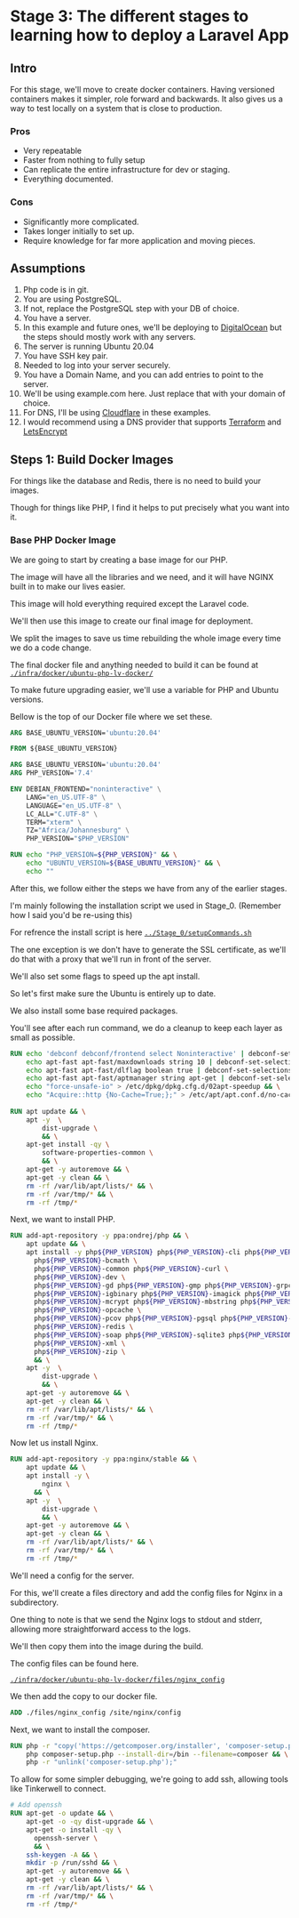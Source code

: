 # Stage 3: The different stages to learning how to deploy a Laravel App

## Intro

For this stage, we'll move to create docker containers. Having versioned containers makes it simpler, role forward and backwards.
It also gives us a way to test locally on a system that is close to production.

### Pros

* Very repeatable
* Faster from nothing to fully setup
* Can replicate the entire infrastructure for dev or staging.
* Everything documented.

### Cons
* Significantly more complicated.
* Takes longer initially to set up.
* Require knowledge for far more application and moving pieces.

## Assumptions

1. Php code is in git.
1. You are using PostgreSQL.
1. If not, replace the PostgreSQL step with your DB of choice.
1. You have a server.
1. In this example and future ones, we'll be deploying to [DigitalOcean](https://m.do.co/c/179a47e69ec8)
   but the steps should mostly work with any servers.
1. The server is running Ubuntu 20.04
1. You have SSH key pair.
1. Needed to log into your server securely.
1. You have a Domain Name, and you can add entries to point to the server.
1. We'll be using example.com here. Just replace that with your domain of choice.
1. For DNS, I'll be using [Cloudflare](https://www.cloudflare.com/) in these examples.
1. I would recommend using a DNS provider that supports [Terraform](https://www.terraform.io/) and
   [LetsEncrypt](https://community.letsencrypt.org/t/dns-providers-who-easily-integrate-with-lets-encrypt-dns-validation/86438)

## Steps 1: Build Docker Images

For things like the database and Redis, there is no need to build your images.

Though for things like PHP, I find it helps to put precisely what you want into it.

### Base PHP Docker Image
We are going to start by creating a base image for our PHP.

The image will have all the libraries and we need, and it will have NGINX built in to make our lives easier.

This image will hold everything required except the Laravel code.

We'll then use this image to create our final image for deployment.

We split the images to save us time rebuilding the whole image every time we do a code change.

The final docker file and anything needed to build it can be found at [```./infra/docker/ubuntu-php-lv-docker/```](infra/docker/stage3-docker-ubuntu-php-lv/)

To make future upgrading easier, we'll use a variable for PHP and Ubuntu versions.

Bellow is the top of our Docker file where we set these.

```dockerfile
ARG BASE_UBUNTU_VERSION='ubuntu:20.04'

FROM ${BASE_UBUNTU_VERSION}

ARG BASE_UBUNTU_VERSION='ubuntu:20.04'
ARG PHP_VERSION='7.4'

ENV DEBIAN_FRONTEND="noninteractive" \
    LANG="en_US.UTF-8" \
    LANGUAGE="en_US.UTF-8" \
    LC_ALL="C.UTF-8" \
    TERM="xterm" \
    TZ="Africa/Johannesburg" \
    PHP_VERSION="$PHP_VERSION"

RUN echo "PHP_VERSION=${PHP_VERSION}" && \
    echo "UBUNTU_VERSION=${BASE_UBUNTU_VERSION}" && \
    echo ""
```

After this, we follow either the steps we have from any of the earlier stages.

I'm mainly following the installation script we used in Stage_0. (Remember how I said you'd be re-using this)

For refrence the install script is here [```../Stage_0/setupCommands.sh```](../Stage_0/setupCommands.sh)

The one exception is we don't have to generate the SSL certificate, as we'll do that with a proxy that we'll run
in front of the server.

We'll also set some flags to speed up the apt install.

So let's first make sure the Ubuntu is entirely up to date.

We also install some base required packages.

You'll see after each run command, we do a cleanup to keep each layer as small as possible.

```dockerfile
RUN echo 'debconf debconf/frontend select Noninteractive' | debconf-set-selections && \
    echo apt-fast apt-fast/maxdownloads string 10 | debconf-set-selections && \
    echo apt-fast apt-fast/dlflag boolean true | debconf-set-selections && \
    echo apt-fast apt-fast/aptmanager string apt-get | debconf-set-selections && \
    echo "force-unsafe-io" > /etc/dpkg/dpkg.cfg.d/02apt-speedup && \
    echo "Acquire::http {No-Cache=True;};" > /etc/apt/apt.conf.d/no-cache
    
RUN apt update && \
    apt -y  \
        dist-upgrade \
        && \
    apt-get install -qy \
        software-properties-common \
        && \
    apt-get -y autoremove && \
    apt-get -y clean && \
    rm -rf /var/lib/apt/lists/* && \
    rm -rf /var/tmp/* && \
    rm -rf /tmp/*
```

Next, we want to install PHP.

```dockerfile
RUN add-apt-repository -y ppa:ondrej/php && \
    apt update && \
    apt install -y php${PHP_VERSION} php${PHP_VERSION}-cli php${PHP_VERSION}-fpm \
      php${PHP_VERSION}-bcmath \
      php${PHP_VERSION}-common php${PHP_VERSION}-curl \
      php${PHP_VERSION}-dev \
      php${PHP_VERSION}-gd php${PHP_VERSION}-gmp php${PHP_VERSION}-grpc \
      php${PHP_VERSION}-igbinary php${PHP_VERSION}-imagick php${PHP_VERSION}-intl \
      php${PHP_VERSION}-mcrypt php${PHP_VERSION}-mbstring php${PHP_VERSION}-mysql \
      php${PHP_VERSION}-opcache \
      php${PHP_VERSION}-pcov php${PHP_VERSION}-pgsql php${PHP_VERSION}-protobuf \
      php${PHP_VERSION}-redis \
      php${PHP_VERSION}-soap php${PHP_VERSION}-sqlite3 php${PHP_VERSION}-ssh2  \
      php${PHP_VERSION}-xml \
      php${PHP_VERSION}-zip \
      && \
    apt -y  \
        dist-upgrade \
        && \
    apt-get -y autoremove && \
    apt-get -y clean && \
    rm -rf /var/lib/apt/lists/* && \
    rm -rf /var/tmp/* && \
    rm -rf /tmp/*
```

Now let us install Nginx.

```dockerfile
RUN add-apt-repository -y ppa:nginx/stable && \
    apt update && \
    apt install -y \
        nginx \
      && \
    apt -y  \
        dist-upgrade \
        && \
    apt-get -y autoremove && \
    apt-get -y clean && \
    rm -rf /var/lib/apt/lists/* && \
    rm -rf /var/tmp/* && \
    rm -rf /tmp/*
```

We'll need a config for the server.

For this, we'll create a files directory and add the config files for Nginx in a subdirectory.

One thing to note is that we send the Nginx logs to stdout and stderr, allowing more straightforward access to the logs.

We'll then copy them into the image during the build.

The config files can be found here.

[```./infra/docker/ubuntu-php-lv-docker/files/nginx_config```](infra/docker/stage3-docker-ubuntu-php-lv/files/nginx_config)

We then add the copy to our docker file.

```dockerfile
ADD ./files/nginx_config /site/nginx/config
```

Next, we want to install the composer.

```dockerfile
RUN php -r "copy('https://getcomposer.org/installer', 'composer-setup.php');" && \
    php composer-setup.php --install-dir=/bin --filename=composer && \
    php -r "unlink('composer-setup.php');"
```

To allow for some simpler debugging, we're going to add ssh, allowing tools like Tinkerwell to connect.

```dockerfile
# Add openssh
RUN apt-get -o update && \
    apt-get -o -qy dist-upgrade && \
    apt-get -o install -qy \
      openssh-server \
      && \
    ssh-keygen -A && \
    mkdir -p /run/sshd && \
    apt-get -y autoremove && \
    apt-get -y clean && \
    rm -rf /var/lib/apt/lists/* && \
    rm -rf /var/tmp/* && \
    rm -rf /tmp/*
```



